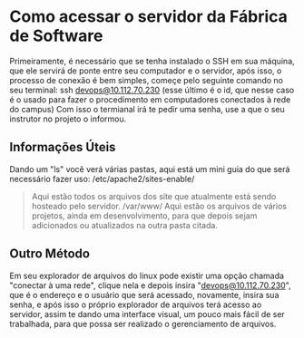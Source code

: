 # Como acessar o servidor da Fábrica de Software
Primeiramente, é necessário que se tenha instalado o SSH em sua máquina, que ele servirá de ponte entre seu computador e o servidor, após isso, o processo de conexão é bem simples, começe pelo seguinte comando no seu terminal:
ssh devops@10.112.70.230 (esse último é o id, que nesse caso é o usado para fazer o procedimento em computadores conectados à rede do campus)
Com isso o termianal irá te pedir uma senha, use a que o seu instrutor no projeto o informou.

## Informações Úteis
Dando um "ls" você verá várias pastas, aqui está um mini guia do que será necessário fazer uso:
/etc/apache2/sites-enable/
> Aqui estão todos os arquivos dos site que atualmente está sendo hosteado pelo servidor.
/var/www/
> Aqui estão os arquivos de vários projetos, ainda em desenvolvimento, para que depois sejam adicionados ou atualizados na outra pasta citada.

## Outro Método 
Em seu explorador de arquivos do linux pode existir uma opção chamada "conectar à uma rede", clique nela e depois insira "devops@10.112.70.230", que é o endereço e o usuário que será acessado, novamente, insira sua senha, e após isso o próprio explorador de arquivos terá acesso ao servidor, assim te dando uma interface visual, um pouco mais fácil de ser trabalhada, para que possa ser realizado o gerenciamento de arquivos.